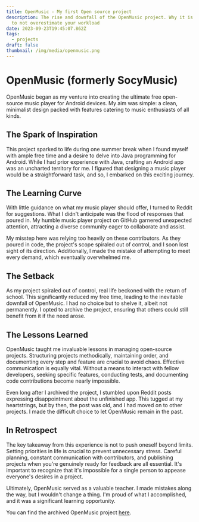 ```yaml
---
title: OpenMusic - My first Open source project
description: The rise and downfall of the OpenMusic project. Why it is important
  to not overestimate your workload
date: 2023-09-23T19:45:07.862Z
tags:
  - projects
draft: false
thumbnail: /img/media/openmusic.png
---
```


# OpenMusic (formerly SocyMusic)
OpenMusic began as my venture into creating the ultimate free open-source music player for Android devices. My aim was simple: a clean, minimalist design packed with features catering to music enthusiasts of all kinds.

## The Spark of Inspiration
This project sparked to life during one summer break when I found myself with ample free time and a desire to delve into Java programming for Android. While I had prior experience with Java, crafting an Android app was an uncharted territory for me. I figured that designing a music player would be a straightforward task, and so, I embarked on this exciting journey.

## The Learning Curve
With little guidance on what my music player should offer, I turned to Reddit for suggestions. What I didn't anticipate was the flood of responses that poured in. My humble music player project on GitHub garnered unexpected attention, attracting a diverse community eager to collaborate and assist.

My misstep here was relying too heavily on these contributors. As they poured in code, the project's scope spiraled out of control, and I soon lost sight of its direction. Additionally, I made the mistake of attempting to meet every demand, which eventually overwhelmed me.

## The Setback
As my project spiraled out of control, real life beckoned with the return of school. This significantly reduced my free time, leading to the inevitable downfall of OpenMusic. I had no choice but to shelve it, albeit not permanently. I opted to archive the project, ensuring that others could still benefit from it if the need arose.

## The Lessons Learned
OpenMusic taught me invaluable lessons in managing open-source projects. Structuring projects methodically, maintaining order, and documenting every step and feature are crucial to avoid chaos. Effective communication is equally vital. Without a means to interact with fellow developers, seeking specific features, conducting tests, and documenting code contributions become nearly impossible.

Even long after I archived the project, I stumbled upon Reddit posts expressing disappointment about the unfinished app. This tugged at my heartstrings, but by then, the post was old, and I had moved on to other projects. I made the difficult choice to let OpenMusic remain in the past.

## In Retrospect
The key takeaway from this experience is not to push oneself beyond limits. Setting priorities in life is crucial to prevent unnecessary stress. Careful planning, constant communication with contributors, and publishing projects when you're genuinely ready for feedback are all essential. It's important to recognize that it's impossible for a single person to appease everyone's desires in a project.

Ultimately, OpenMusic served as a valuable teacher. I made mistakes along the way, but I wouldn't change a thing. I'm proud of what I accomplished, and it was a significant learning opportunity.

You can find the archived OpenMusic project [here](https://github.com/Benji377/OpenMusic).